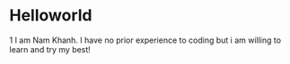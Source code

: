 # Helloworld
1
I am Nam Khanh. I have no prior experience to coding but i am willing to learn and try my best!

